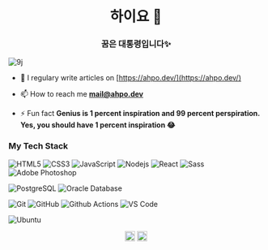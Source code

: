 <h1 align="center">하이요 👋</h1>
<h3 align="center">꿈은 대통령입니다✨</h3>
<p align="left"> <img src="https://komarev.com/ghpvc/?username=9j" alt="9j" /> </p>

- 📝 I regulary write articles on [https://ahpo.dev/](https://ahpo.dev/)

- 📫 How to reach me **mail@ahpo.dev**

- ⚡ Fun fact **Genius is 1 percent inspiration and 99 percent perspiration. Yes, you should have 1 percent inspiration 😂**

### My Tech Stack

![HTML5](https://img.shields.io/badge/-HTML5-%23E44D27?style=flat-square&logo=html5&logoColor=ffffff)
![CSS3](https://img.shields.io/badge/-CSS3-%231572B6?style=flat-square&logo=css3)
![JavaScript](https://img.shields.io/badge/-JavaScript-%23F7DF1C?style=flat-square&logo=javascript&logoColor=000000&labelColor=%23F7DF1C&color=%23FFCE5A)
![Nodejs](https://img.shields.io/badge/-Nodejs-black?style=flat-square&logo=Node.js)
![React](https://img.shields.io/badge/-React-%23282C34?style=flat-square&logo=react)
![Sass](https://img.shields.io/badge/-Sass-%23CC6699?style=flat-square&logo=sass&logoColor=ffffff)
![Adobe Photoshop](http://img.shields.io/badge/-Abode%20Photoshop-26C9FF?style=flat-square&logo=adobe-photoshop&logoColor=ffffff)

![PostgreSQL](https://img.shields.io/badge/-PostgreSQL-336791?style=flat-square&logo=postgresql)
![Oracle Database](http://img.shields.io/badge/-Oracle-DD0031?style=flat-square&logo=oracle)

![Git](https://img.shields.io/badge/-Git-%23F05032?style=flat-square&logo=git&logoColor=%23ffffff)
![GitHub](https://img.shields.io/badge/-GitHub-181717?style=flat-square&logo=github)
![Github Actions](http://img.shields.io/badge/-Github%20Actions-2088FF?style=flat-square&logo=github-actions&logoColor=ffffff)
![VS Code](http://img.shields.io/badge/-VS%20Code-007ACC?style=flat-square&logo=visual-studio-code&logoColor=ffffff)

![Ubuntu](http://img.shields.io/badge/-Ubuntu-e95420?style=flat-square&logo=ubuntu&logoColor=ffffff)

<p align="center">
<a href="https://dev.to/00" target="blank"><img align="center" src="https://cdn.jsdelivr.net/npm/simple-icons@3.0.1/icons/dev-dot-to.svg" alt="00" height="20" width="20" /></a>
<a href="https://medium.com/@0e" target="blank"><img align="center" src="https://cdn.jsdelivr.net/npm/simple-icons@3.0.1/icons/medium.svg" alt="@0e" height="20" width="20" /></a>
</p>
